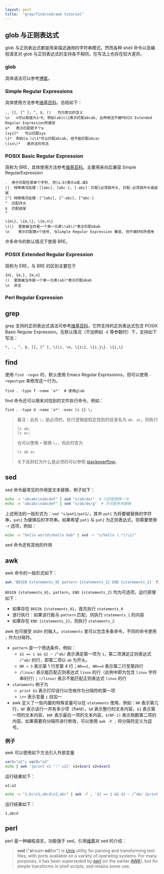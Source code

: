 ```yaml
---
layout: post
title:  "grep/find/sed/awk tutorial"
---
```


## glob 与正则表达式

glob 与正则表达式都是用来描述通用的字符串模式。然而各种 shell 命令以及编程语言对 glob 与正则表达式的支持各不相同，在写法上也存在较大差异。

### glob

具体语法可以参考[博客](http://www.ruanyifeng.com/blog/2018/09/bash-wildcards.html)。

### Simple Regular Expressions

具体使用方法参考[维基百科](https://en.wikibooks.org/wiki/Regular_Expressions/Simple_Regular_Expressions)。总结如下：

```
., [], [^ ], ^, $, ()   均为常见的含义
\n   n可以取值为1~9, 例如(ab)c\1表示匹配abcab, 此种用法不被POSIX Extended Regular Expression所接受
a*   表示匹配若干个a
[xyz]*   可以匹配xyx
\1*  例如(a.)c\1*可以匹配abcab, 但不能匹配abcac
\(xx\)*   是非法的写法
```

### POSIX Basic Regular Expression

简称为 BRE，具体使用方法参考[维基百科](https://en.wikibooks.org/wiki/Regular_Expressions/POSIX_Basic_Regular_Expressions)。主要用来向后兼容 Simple RegularExpression

```
.  用于匹配任意单个字符, 而[a.b]表示a或.或b
[]  特殊情况处理：[]abc], [abc-], [-abc]：匹配]必须放开头, 匹配-必须放开头或结尾
[^] 特殊情况处理：[^]abc], [^-abc], [^abc-]
^  匹配开头
$  匹配结尾
*
```

```
\{m\}, \{m,\}, \{m,n\}
\(\)  里面被当作是一个单一元素\(ab\)*表示匹配abab
\n    表示匹配第n个括号, 与Simple Regular Expression 兼容, 但不被ERE所使用
```

许多命令的默认情况下使用 BRE。

### POSIX Extended Regular Expression

简称为 ERE，与 BRE 的区别主要在于

```
{m}, {m,}, {m,n}
()  里面被当作是一个单一元素(ab)*表示匹配abab
\n  非法
```

### Perl Regular Expression




## grep

grep 支持的正则表达式语法可参考[维基百科](https://en.wikibooks.org/wiki/Grep)，它所支持的正则表达式包含 POSIX Basic Regular Expression。在默认情况（不加例如 `-E` 等参数时）下，支持如下写法：

```
*, ., ^, $, [], [^ ], \(\), \n, \{i\}, \{i.j\}. \{i,\}
```



## find

使用 `find -regex` 时，默认使用 Emacs Regular Expressions，但可以使用 `-regextype` 来修改这一行为。

```
find . -type f -name 'a*'  # 使用glob
```

find 命令还可以用来对找到的文件执行命令，例如：

```
find . -type d -name 'a*' -exec ls {} \;
```

> 备注：此处 `\;` 是必须的，执行逻辑是假定找到的目录名为 `ab`、`ac`，则执行
>
> ```
> ls ab;
> ls ac;
> ```
>
> 也可以使用 `+` 替换 `\;`，但此时变为
>
> ```
> ls ab ac
> ```
>
> 关于反斜杠为什么是必须的可以参照 [stackoverflow](https://stackoverflow.com/questions/20913198/why-are-the-backslash-and-semicolon-required-with-the-find-commands-exec-optio)。

## sed

sed 命令最常见的作用是文本替换，例子如下：

```bash
echo -e "abcabc\nabcdef" | sed "s/ab/de/"  # 只匹配替换一次
echo -e "abcabc\nabcdef" | sed "s/ab/de/g"  # 尽可能多地替换
```

上述用法的一般形式为：`sed "s/pat1/pat2/`，其中 `pat1` 为将要被替换的字符串，`pat2` 为替换后的字符串。如果希望 `pat1` 与 `pat2` 为正则表达式，则需要使用 `-r` 选项，例如：

```bash
echo -e "hello world\nhello bob" | sed -r "s/hello (.*)/\1/"
```

sed 命令还有其他的作用

## awk

awk 命令的一般形式如下：

```bash
awk 'BEGIN {statements_0} pattern {statements_1} END {statements_2}' filename
```

`BEGIN {statements_0}`，`pattern`，`END {statements_2}` 均为可选项，运行原理如下：

- 如果存在 `BEGIN {statements_0}`，首先执行 `statements_0`
- 逐行执行：如果该行能与 `pattern` 匹配，则执行 `statements_1` 的内容
- 如果存在 `END {statements_2}`，则执行 `statements_2`

awk 也可接受 stdin 的输入。`statements` 里可以包含多条命令，不同的命令使用 `;` 作为分隔符。

- `pattern` 是一个筛选条件，例如：
  - `$1 == 1 && $2 ~ /^ab/` 表示满足第一项为 `1`，第二项满足正则表达式 `/^ab/` 的行，即第二项以 `ab` 为开头。
  - `NR < 5` 表示第 1 行至第 4 行；`NR==2, NR==4` 表示第二行至第四行
  - `/linux/` 表示能匹配正则表达式 `linux` 的行（此例中即为包含 `linux` 字符串的行）；`!/linux/` 表示不能匹配正则表达式 `linux` 的行
- `statements` 例子为
  - `print $1` 表示打印该行以空格作为分隔符的第一项
  - `i++` 表示变量 `i` 自加一
- awk 定义了一些内置的特殊变量可以在 `statements` 使用，例如：`NR` 表示第几行，`NF` 表示该行一共有多少项（field），`$0` 表示整行的文本内容，`$1` 表示第一项的文本内容，`$NF` 表示最后一项的文本内容，`$(NF-1)` 表示倒数第二项的内容。如果需要将分隔符进行修改，可以使用 `awk -F ,` 将分隔符定义为逗号。

### 例子

awk 可以使用如下方法引入外部变量
```bash
var1="a1"; var2="a2"
echo | awk '{print v1 ":" v2}' v1=$var1 v2=$var2
```

运行结果如下：

```text
a1:a2
```

```bash
echo -e "1,bc\n1,abcd\n2,abc" | awk -F , '$1 == 1 && $2 ~ /^ab/ {print $0}'
```

运行结果如下：

```
1,abcd
```

## perl

perl 是一种编程语言，功能强于 sed，引用[维基](https://en.wikibooks.org/wiki/Sed)对 sed 的介绍：

> **sed** ("**s**tream **ed**itor") is [Unix](https://en.wikibooks.org/wiki/Unix) utility for parsing and transforming text files, with ports available on a variety of operating systems. For many purposes, it has been superseded by [perl](https://en.wikibooks.org/wiki/Perl) (or the earlier [AWK](https://en.wikibooks.org/wiki/AWK)), but for simple transforms in shell scripts, sed retains some use.